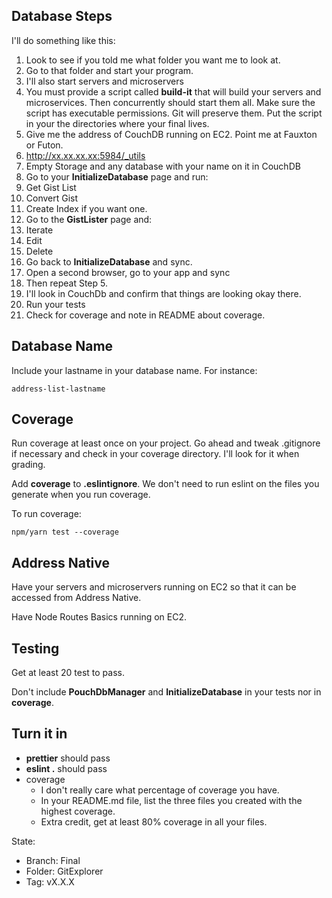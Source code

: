 ## Database Steps

I'll do something like this:

1. Look to see if you told me what folder you want me to look at.
2. Go to that folder and start your program.
  1. I'll also start servers and microservers
  2. You must provide a script called **build-it** that will build your servers and microservices. Then concurrently should start them all. Make sure the script has executable permissions. Git will preserve them. Put the script in your the directories where your final lives.
3. Give me the address of CouchDB running on EC2. Point me at Fauxton or Futon.
  1. http://xx.xx.xx.xx:5984/_utils
3. Empty Storage and any database with your name on it in CouchDB
4. Go to your **InitializeDatabase** page and run:
  1. Get Gist List
  2. Convert Gist
  3. Create Index if you want one.
5. Go to the **GistLister** page and:
  1. Iterate
  2. Edit
  3. Delete
6. Go back to **InitializeDatabase** and sync.
7. Open a second browser, go to your app and sync
  1. Then repeat Step 5.
  2. I'll look in CouchDb and confirm that things are looking okay there.
8. Run your tests
9. Check for coverage and note in README about coverage.

## Database Name

Include your lastname in your database name. For instance:

```
address-list-lastname
```

## Coverage

Run coverage at least once on your project. Go ahead and tweak .gitignore if necessary and check in your coverage directory. I'll look for it when grading.

Add **coverage** to **.eslintignore**. We don't need to run eslint on the files you generate when you run coverage.

To run coverage:

```
npm/yarn test --coverage
```

## Address Native

Have your servers and microservers running on EC2 so that it can be accessed from Address Native.

Have Node Routes Basics running on EC2.

## Testing

Get at least 20 test to pass.

Don't include **PouchDbManager** and **InitializeDatabase** in your tests nor in **coverage**.

## Turn it in

- **prettier** should pass
- **eslint .** should pass
- coverage
  - I don't really care what percentage of coverage you have.
  - In your README.md file, list the three files you created with the highest coverage.
  - Extra credit, get at least 80% coverage in all your files.

State:

- Branch: Final
- Folder: GitExplorer
- Tag: vX.X.X
